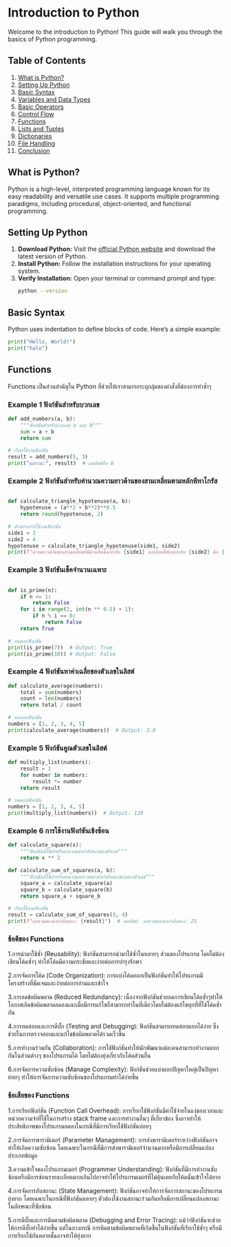# Introduction to Python

Welcome to the introduction to Python! This guide will walk you through the basics of Python programming.

## Table of Contents
1. [What is Python?](#what-is-python)
2. [Setting Up Python](#setting-up-python)
3. [Basic Syntax](#basic-syntax)
4. [Variables and Data Types](#variables-and-data-types)
5. [Basic Operators](#basic-operators)
6. [Control Flow](#control-flow)
7. [Functions](#functions)
8. [Lists and Tuples](#lists-and-tuples)
9. [Dictionaries](#dictionaries)
10. [File Handling](#file-handling)
11. [Conclusion](#conclusion)

## What is Python?
Python is a high-level, interpreted programming language known for its easy readability and versatile use cases. It supports multiple programming paradigms, including procedural, object-oriented, and functional programming.

## Setting Up Python
1. **Download Python:** Visit the [official Python website](https://www.python.org/downloads/) and download the latest version of Python.
2. **Install Python:** Follow the installation instructions for your operating system.
3. **Verify Installation:** Open your terminal or command prompt and type:
    ```sh
    python --version
    ```

## Basic Syntax
Python uses indentation to define blocks of code. Here’s a simple example:

```python
print("Hello, World!")
print("halo")
```

## Functions
Functions เป็นส่วนสำคัญใน Python ที่ช่วยให้เราสามารถระบุกลุ่มของคำสั่งที่ต้องการทำซ้ำๆ 

### Example 1 ฟังก์ชันสำหรับบวกเลข

```python
def add_numbers(a, b):
    """ฟังก์ชันสำหรับบวกเลข a และ b"""
    sum = a + b
    return sum

# เรียกใช้งานฟังก์ชัน
result = add_numbers(5, 3)
print("ผลรวม:", result)  # ผลลัพธ์คือ 8
```

### Example 2 ฟังก์ชันสำหรับคำนวณความยาวด้านของสามเหลี่ยมตามหลักพีทาโกรัส

```python

def calculate_triangle_hypotenuse(a, b):
    hypotenuse = (a**2 + b**2)**0.5
    return round(hypotenuse, 2)

# ตัวอย่างการใช้งานฟังก์ชัน
side1 = 3
side2 = 4
hypotenuse = calculate_triangle_hypotenuse(side1, side2)
print(f"ความยาวด้านของสามเหลี่ยมที่มีด้านที่หนึ่งเท่ากับ {side1} และด้านที่สองเท่ากับ {side2} คือ {hypotenuse} เซนติเมตร")
```

### Example 3 ฟังก์ชันเช็คจำนวนเฉพาะ

```python

def is_prime(n):
    if n <= 1:
        return False
    for i in range(2, int(n ** 0.5) + 1):
        if n % i == 0:
            return False
    return True

# ทดสอบฟังก์ชัน
print(is_prime(7))  # Output: True
print(is_prime(10)) # Output: False
```

### Example 4 ฟังก์ชันหาค่าเฉลี่ยของตัวเลขในลิสต์

```python
def calculate_average(numbers):
    total = sum(numbers)
    count = len(numbers)
    return total / count

# ทดสอบฟังก์ชัน
numbers = [1, 2, 3, 4, 5]
print(calculate_average(numbers))  # Output: 3.0
```

### Example 5 ฟังก์ชันคูณตัวเลขในลิสต์

```python
def multiply_list(numbers):
    result = 1
    for number in numbers:
        result *= number
    return result

# ทดสอบฟังก์ชัน
numbers = [1, 2, 3, 4, 5]
print(multiply_list(numbers))  # Output: 120
```

### Example 6 การใช้งานฟังก์ชันเชิงซ้อน

```python
def calculate_square(x):
    """ฟังก์ชันที่ใช้สำหรับคำนวณค่ากำลังสองของตัวเลข"""
    return x ** 2

def calculate_sum_of_squares(a, b):
    """ฟังก์ชันที่ใช้สำหรับคำนวณผลรวมของค่ากำลังสองของสองตัวเลข"""
    square_a = calculate_square(a)
    square_b = calculate_square(b)
    return square_a + square_b

# เรียกใช้งานฟังก์ชัน
result = calculate_sum_of_squares(3, 4)
print(f"ผลรวมของค่ากำลังสอง: {result}")  # ผลลัพธ์: ผลรวมของค่ากำลังสอง: 25
```

### ข้อดีของ Functions
1.การนำมาใช้ซ้ำ (Reusability):
ฟังก์ชันสามารถนำมาใช้ซ้ำในหลายๆ ส่วนของโปรแกรม โดยไม่ต้องเขียนโค้ดซ้ำๆ ทำให้โค้ดมีความกระชับและง่ายต่อการบำรุงรักษา

2.การจัดการโค้ด (Code Organization):
การแบ่งโค้ดออกเป็นฟังก์ชันทำให้โปรแกรมมีโครงสร้างที่ชัดเจนและง่ายต่อการอ่านและเข้าใจ

3.การลดข้อผิดพลาด (Reduced Redundancy):
เนื่องจากฟังก์ชันช่วยลดการเขียนโค้ดซ้ำๆทำให้โอกาสเกิดข้อผิดพลาดลดลงและเมื่อมีการแก้ไขก็สามารถทำในที่เดียวโดยไม่ต้องแก้ไขทุกที่ที่ใช้โค้ดซ้ำกัน

4.การทดสอบและการดีบั๊ก (Testing and Debugging):
ฟังก์ชันสามารถทดสอบแยกได้ง่าย ซึ่งช่วยในการตรวจสอบและแก้ไขข้อผิดพลาดได้รวดเร็วขึ้น

5.การทำงานร่วมกัน (Collaboration):
การใช้ฟังก์ชันทำให้นักพัฒนาแต่ละคนสามารถทำงานแยกกันในส่วนต่างๆ ของโปรแกรมได้ โดยไม่ต้องยุ่งเกี่ยวกับโค้ดส่วนอื่น

6.การจัดการความซับซ้อน (Manage Complexity):
ฟังก์ชันช่วยแบ่งแยกปัญหาใหญ่เป็นปัญหาย่อยๆ ทำให้การจัดการความซับซ้อนของโปรแกรมทำได้ง่ายขึ้น

### ข้อเสียของ Functions
1.การเรียกฟังก์ชัน (Function Call Overhead):
การเรียกใช้ฟังก์ชันมีค่าใช้จ่ายในแง่ของเวลาและหน่วยความจำที่ใช้ในการสร้าง stack frame และการทำงานอื่นๆ ที่เกี่ยวข้อง ซึ่งอาจทำให้ประสิทธิภาพของโปรแกรมลดลงในกรณีที่มีการเรียกใช้ฟังก์ชันบ่อยๆ

2.การจัดการพารามิเตอร์ (Parameter Management):
การส่งพารามิเตอร์ระหว่างฟังก์ชันอาจทำให้เกิดความซับซ้อน โดยเฉพาะในกรณีที่มีการส่งพารามิเตอร์จำนวนมากหรือมีการเปลี่ยนแปลงประเภทข้อมูล

3.ความเข้าใจของโปรแกรมเมอร์ (Programmer Understanding):
ฟังก์ชันที่มีการทำงานซับซ้อนหรือมีการซ่อนรายละเอียดมากเกินไปอาจทำให้โปรแกรมเมอร์ที่ไม่คุ้นเคยกับโค้ดนั้นเข้าใจได้ยาก

4.การจัดการกับสถานะ (State Management):
ฟังก์ชันอาจทำให้การจัดการสถานะของโปรแกรมยุ่งยาก โดยเฉพาะในกรณีที่ฟังก์ชันหลายๆ ตัวต้องใช้งานสถานะร่วมกันหรือมีการเปลี่ยนแปลงสถานะในลักษณะที่ซับซ้อน

5.การดีบั๊กและการติดตามข้อผิดพลาด (Debugging and Error Tracing):
แม้ว่าฟังก์ชันจะช่วยให้การดีบั๊กทำได้ง่ายขึ้น แต่ในบางกรณี การติดตามข้อผิดพลาดที่เกิดขึ้นในฟังก์ชันที่เรียกใช้ซ้ำๆ หรือมีการเรียกใช้กันหลายชั้นอาจทำให้ยุ่งยาก




